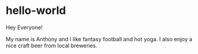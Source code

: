 # hello-world

Hey Everyone!

My name is Anthony and I like fantasy football and hot yoga. I also enjoy a nice craft beer from local breweries.
